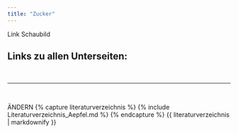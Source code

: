 ```yaml
---
title: "Zucker"
---
```


Link Schaubild 

## Links zu allen Unterseiten:


<br>

---

<br> 

ÄNDERN
{% capture literaturverzeichnis %} 
{% include Literaturverzeichnis_Aepfel.md %} 
{% endcapture %} 
{{ literaturverzeichnis | markdownify }}
